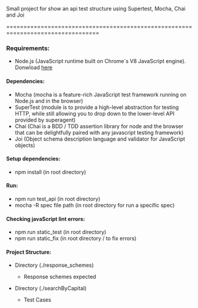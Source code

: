 
Small project for show an api test structure using Supertest, Mocha, Chai and Joi

=================================================================================

### Requirements:

* Node.js (JavaScript runtime built on Chrome`s V8 JavaScript engine). Donwload [here](https://nodejs.org/en/)

#### Dependencies:

* Mocha (mocha is a feature-rich JavaScript test framework running on Node.js and in the browser)
* SuperTest (module is to provide a high-level abstraction for testing HTTP, while still allowing you to drop down to the lower-level API provided by superagent)
* Chai (Chai is a BDD / TDD assertion library for node and the browser that can be delightfully paired with any javascript testing framework)
* Joi (Object schema description language and validator for JavaScript objects)

#### Setup dependencies:

* npm install (in root directory)

#### Run:

* npm run test_api (in root directory)
* mocha -R spec file path (in root directory for run a specific spec)

#### Checking javaScript lint errors:

* npm run static_test (in root directory)
* npm run static_fix (in root directory / to fix errors)

#### Project Structure:

* Directory (./response_schemes)
    * Response schemes expected

* Directory (./searchByCapital)
    *  Test Cases


